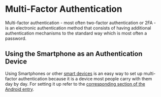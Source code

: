 # Multi-Factor Authentication

Multi-factor authentication - most often two-factor authentication or 2FA - is an electronic
authentication method that consists of having additional authentication mechanisms to the standard
way which is most often a password.

## Using the Smartphone as an Authentication Device

Using Smartphones or other [smart devices](/wiki/smart_device.md) is an easy way to set up
multi-factor authentication because it is a device most people carry with them day by day.
For setting it up refer to the
[corresponding section of the Android entry](/wiki/android.md#multi-factor-authentication).
